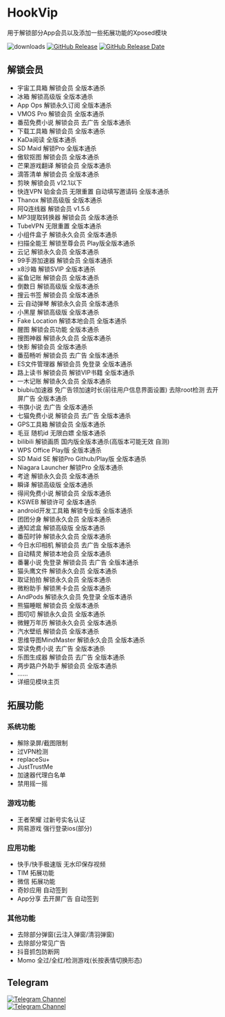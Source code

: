# HookVip
用于解锁部分App会员以及添加一些拓展功能的Xposed模块

![downloads](https://img.shields.io/github/downloads/Xposed-Modules-Repo/Hook.JiuWu.Xp/total)
[![GitHub Release](https://img.shields.io/github/v/release/Xposed-Modules-Repo/Hook.JiuWu.Xp)](https://github.com/Xposed-Modules-Repo/Hook.JiuWu.Xp/releases)
[![GitHub Release Date](https://img.shields.io/github/release-date/Xposed-Modules-Repo/Hook.JiuWu.Xp)](https://github.com/Xposed-Modules-Repo/Hook.JiuWu.Xp/releases)

## 解锁会员
+ 宇宙工具箱 解锁会员 全版本通杀
+ 冰箱 解锁高级版 全版本通杀
+ App Ops 解锁永久订阅 全版本通杀
+ VMOS Pro 解锁会员 全版本通杀
+ 番茄免费小说 解锁会员 去广告 全版本通杀
+ 下载工具箱 解锁会员 全版本通杀
+ KaDa阅读 全版本通杀
+ SD Maid 解锁Pro 全版本通杀
+ 傲软抠图 解锁会员 全版本通杀
+ 芒果游戏翻译 解锁会员 全版本通杀
+ 滴答清单 解锁会员 全版本通杀
+ 剪映 解锁会员 v12.1以下
+ 快连VPN 铂金会员 无限重置 自动填写邀请码 全版本通杀
+ Thanox 解锁高级版 全版本通杀
+ 阿Q连线器 解锁会员 v1.5.6
+ MP3提取转换器 解锁会员 全版本通杀
+ TubeVPN 无限重置 全版本通杀
+ 小组件盒子 解锁永久会员 全版本通杀
+ 扫描全能王 解锁至尊会员 Play版全版本通杀
+ 云记 解锁永久会员 全版本通杀
+ 99手游加速器 解锁会员 全版本通杀
+ x8沙箱 解锁SVIP 全版本通杀
+ 鲨鱼记账 解锁会员 全版本通杀
+ 倒数日 解锁高级版 全版本通杀
+ 搜云书签 解锁会员 全版本通杀
+ 云·自动弹琴 解锁永久会员 全版本通杀
+ 小黑屋 解锁高级版 全版本通杀
+ Fake Location 解锁本地会员 全版本通杀
+ 醒图 解锁会员功能 全版本通杀
+ 搜图神器 解锁永久会员 全版本通杀
+ 快影 解锁会员 全版本通杀
+ 番茄畅听 解锁会员 去广告 全版本通杀
+ ES文件管理器 解锁会员 免登录 全版本通杀
+ 路上读书 解锁会员 解锁VIP书籍 全版本通杀
+ 一木记账 解锁永久会员 全版本通杀
+ biubiu加速器 免广告领加速时长(前往用户信息界面设置) 去除root检测 去开屏广告 全版本通杀
+ 书旗小说 去广告 全版本通杀
+ 七猫免费小说 解锁会员 去广告 全版本通杀
+ GPS工具箱 解锁会员 全版本通杀
+ 毛豆 随机id 无限白嫖 全版本通杀
+ bilibili 解锁画质 国内版全版本通杀(高版本可能无效 自测)
+ WPS Office Play版 全版本通杀
+ SD Maid SE 解锁Pro Github/Play版 全版本通杀
+ Niagara Launcher 解锁Pro 全版本通杀
+ 考途 解锁永久会员 全版本通杀
+ 瞬译 解锁高级版 全版本通杀
+ 得间免费小说 解锁会员 全版本通杀
+ KSWEB 解锁许可 全版本通杀
+ android开发工具箱 解锁专业版 全版本通杀
+ 团团分身 解锁永久会员 全版本通杀
+ 通知滤盒 解锁高级版 全版本通杀
+ 番茄时钟 解锁永久会员 全版本通杀
+ 今日水印相机 解锁会员 去广告 全版本通杀
+ 自动精灵 解锁本地会员 全版本通杀
+ 番薯小说 免登录 解锁会员 去广告 全版本通杀
+ 猫头鹰文件 解锁永久会员 全版本通杀
+ 取证拍拍 解锁永久会员 全版本通杀
+ 微粉助手 解锁黑卡会员 全版本通杀
+ AndPods 解锁永久会员 免登录 全版本通杀
+ 熊猫睡眠 解锁会员 全版本通杀
+ 图叨叨 解锁永久会员 全版本通杀
+ 微鲤万年历 解锁永久会员 全版本通杀
+ 汽水壁纸 解锁会员 全版本通杀
+ 思维导图MindMaster 解锁永久会员 全版本通杀
+ 常读免费小说 去广告 全版本通杀
+ 乐图生成器 解锁会员 去广告 全版本通杀
+ 两步路户外助手 解锁会员 全版本通杀
+ ......
+ 详细见模块主页
  
## 拓展功能
### 系统功能
+ 解除录屏/截图限制
+ 过VPN检测
+ replaceSu+
+ JustTrustMe
+ 加速器代理白名单
+ 禁用摇一摇
### 游戏功能
+ 王者荣耀 过新号实名认证 
+ 网易游戏 强行登录ios(部分)
### 应用功能
+ 快手/快手极速版 无水印保存视频
+ TIM 拓展功能
+ 微信 拓展功能
+ 奇妙应用 自动签到
+ App分享 去开屏广告 自动签到
### 其他功能
+ 去除部分弹窗(云注入弹窗/清羽弹窗)
+ 去除部分常见广告
+ 抖音抓包防断网
+ Momo 全过/全红/检测游戏(长按表情切换形态)

## Telegram
<a href="https://t.me/HookVipCl"><img alt="Telegram Channel" src="https://img.shields.io/badge/频道-@HookVipCl-blue.svg?logo=telegram"></a>  
<a href="https://t.me/HookVipChat"><img alt="Telegram Channel" src="https://img.shields.io/badge/群组-@HookVipChat-blue.svg?logo=telegram"></a>  
